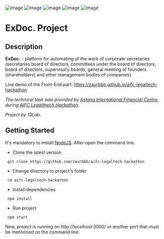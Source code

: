 ![image](https://img.shields.io/badge/React-20232A?style=for-the-badge&logo=react&logoColor=61DAFB)
![image](https://img.shields.io/badge/TypeScript-007ACC?style=for-the-badge&logo=typescript&logoColor=white)
![image](https://img.shields.io/badge/JavaScript-323330?style=for-the-badge&logo=javascript&logoColor=F7DF1E)
![image](https://img.shields.io/badge/HTML5-E34F26?style=for-the-badge&logo=html5&logoColor=white)
![image](https://img.shields.io/badge/Sass-CC6699?style=for-the-badge&logo=sass&logoColor=white)
# ExDoc. Project

## Description

**ExDoc.** - platform for automating of the work of corporate secretaries (secretaries board of directors, committees under the board of directors, board of directors, supervisory boards, general meeting of founders (shareholders) and other management bodies of companies).

Live demo of the Front-End part: https://zaurbbb.github.io/aifc-legaltech-hackathon

*The technical task was provided by [Astana International Financial Centre](https://aifc.kz/), during [AIFC Legalthech Hackathon](https://aifc.kz/press-relizy/hackathon-of-legal-technologies-in-the-aifc/).*

*Project by 13Lab.*

## Getting Started

It's mandatory to install [NodeJS](https://nodejs.org/en/download/). After open the command line.

- Clone the latest version
```
 git clone https://github.com/zaurbbb/aifc-legaltech-hackathon
```
- Change directory to project's folder
```
 cd aifc-legaltech-hackathon
```
- Install dependencies
```
 npm install
```
- Run project
```
 npm start
```
Now, project is running on http://localhost:3000/ or another port that must be mentioned on the command line.
